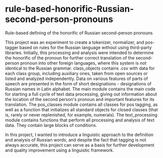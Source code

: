 # rule-based-honorific-Russian-second-person-pronouns
Rule-based defining of the honorific of Russian second-person pronouns

This project was an experiment to create a tokenizer, normalizer, and pos-tagger based on rules for the Russian language without using third-party libraries. Initially, this processing and analysis were intended to determine the honorific of the pronoun for further correct translation of the second-person pronoun into other foreign languages, where this system is not identical to the Russian grammar.
class_objects contains .csv with data for each class group, including auxiliary ones, taken from open sources or listed and analyzed independently. Data on various features of parts of speech are presented in the form of short designations - designations of Russian names in Latin alphabet.
The main module contains the main code for starting a full cycle of text data processing, giving out information about the location of the second person's pronoun and important features for its translation.
The pos_classes module contains all classes for pos tagging, as well as a function that initializes all standard objects for closed classes (that is, rarely or never replenished, for example, numerals).
The text_processing module contains functions that perform all processing and analysis of text data. They contain large blocks of conditions.

In this project, I wanted to introduce a linguistic approach to the definition and analysis of Russian words, and despite the fact that tagging is not always accurate, this project can serve as a basis for further development and quality improvement using a linguistic framework.
